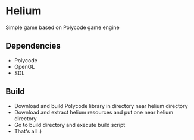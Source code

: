 Helium
======

Simple game based on Polycode game engine

Dependencies
------------
- Polycode
- OpenGL
- SDL


Build
-----
- Download and build Polycode library in directory near helium directory
- Download and extract helium resources and put one near helium directory
- Go to build directory and execute build script
- That's all :)   

